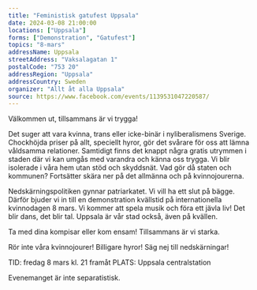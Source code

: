 ```yaml
---
title: "Feministisk gatufest Uppsala"
date: 2024-03-08 21:00:00
locations: ["Uppsala"]
forms: ["Demonstration", "Gatufest"]
topics: "8-mars"
addressName: Uppsala
streetAddress: "Vaksalagatan 1"
postalCode: "753 20"
addressRegion: "Uppsala"
addressCountry: Sweden
organizer: "Allt åt alla Uppsala"
source: https://www.facebook.com/events/1139531047220587/
---
```

Välkommen ut, tillsammans är vi trygga! 

Det suger att vara kvinna, trans eller icke-binär i nyliberalismens Sverige. Chockhöjda priser på allt, speciellt hyror, gör det svårare för oss att lämna våldsamma relationer. Samtidigt finns det knappt några gratis utrymmen i staden där vi kan umgås med varandra och känna oss trygga. Vi blir isolerade i våra hem utan stöd och skyddsnät. Vad gör då staten och kommunen? Fortsätter skära ner på det allmänna och på kvinnojourerna. 

Nedskärningspolitiken gynnar patriarkatet. Vi vill ha ett slut på bägge. Därför bjuder vi in till en demonstration kvällstid på internationella kvinnodagen 8 mars. Vi kommer att spela musik och föra ett jävla liv! Det blir dans, det blir tal. Uppsala är vår stad också, även på kvällen. 

Ta med dina kompisar eller kom ensam! Tillsammans är vi starka. 

Rör inte våra kvinnojourer!
Billigare hyror!
Säg nej till nedskärningar! 

TID: fredag 8 mars kl. 21 framåt 
PLATS: Uppsala centralstation 

Evenemanget är inte separatistisk.
